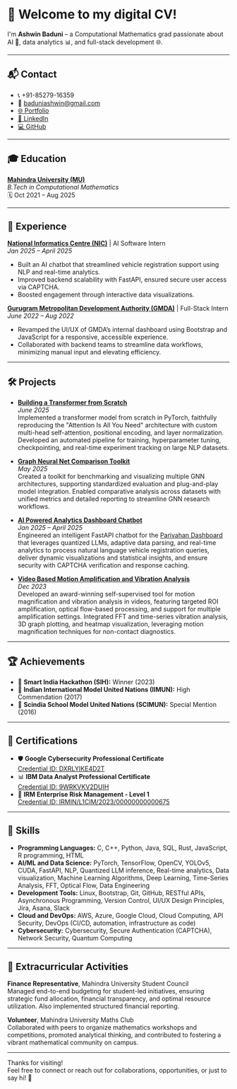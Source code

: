 # 🚀 Welcome to my digital CV!
I'm **Ashwin Baduni** – a Computational Mathematics grad passionate about AI 🤖, data analytics 📊, and full-stack development 🌐.

---

## 📬 Contact

- 📞 +91-85279-16359  
- 📧 baduniashwin@gmail.com
- [🌐 Portfolio](https://ashwin-baduni.github.io/)  
- [🔗 LinkedIn](https://www.linkedin.com/in/ashwinbaduni/)  
- [💻 GitHub](https://github.com/Ashwin-Baduni)

---

## 🎓 Education

**[Mahindra University (MU)](https://www.mahindrauniversity.edu.in/)**  
_B.Tech in Computational Mathematics_  
🗓️ Oct 2021 – Aug 2025

---

## 💼 Experience

**[National Informatics Centre (NIC)](https://www.nic.in/)** | AI Software Intern  
*Jan 2025 – April 2025*  
- Built an AI chatbot that streamlined vehicle registration support using NLP and real-time analytics.
- Improved backend scalability with FastAPI, ensured secure user access via CAPTCHA.
- Boosted engagement through interactive data visualizations.

**[Gurugram Metropolitan Development Authority (GMDA)](https://www.gmda.gov.in/)** | Full-Stack Intern  
*June 2022 – Aug 2022*  
- Revamped the UI/UX of GMDA’s internal dashboard using Bootstrap and JavaScript for a responsive, accessible experience.
- Collaborated with backend teams to streamline data workflows, minimizing manual input and elevating efficiency.

---

## 🛠️ Projects

- **[Building a Transformer from Scratch](https://github.com/Ashwin-Baduni/adaptive-transformer-trainer-automated)**  
  *June 2025*  
  Implemented a transformer model from scratch in PyTorch, faithfully reproducing the "Attention Is All You Need" architecture with custom multi-head self-attention, positional encoding, and layer normalization. Developed an automated pipeline for training, hyperparameter tuning, checkpointing, and real-time experiment tracking on large NLP datasets.

- **[Graph Neural Net Comparison Toolkit](https://github.com/Ashwin-Baduni/enhanced-gnn-model-comparison-toolkit)**  
  *May 2025*  
  Created a toolkit for benchmarking and visualizing multiple GNN architectures, supporting standardized evaluation and plug-and-play model integration. Enabled comparative analysis across datasets with unified metrics and detailed reporting to streamline GNN research workflows.

- **[AI Powered Analytics Dashboard Chatbot](https://github.com/Ashwin-Baduni/AI-Powered_Analytics_Dashboard_Chatbot)**  
  *Jan 2025 – April 2025*  
  Engineered an intelligent FastAPI chatbot for the [Parivahan Dashboard](https://analytics.parivahan.gov.in/analytics/publicdashboard/vahan?lang=en) that leverages quantized LLMs, adaptive data parsing, and real-time analytics to process natural language vehicle registration queries, deliver dynamic visualizations and statistical insights, and ensure security with CAPTCHA verification and response caching.

- **[Video Based Motion Amplification and Vibration Analysis](https://github.com/Ashwin-Baduni/Video-Based_Motion_Amplification_and_Vibration_Analysis)**  
  *Dec 2023*  
  Developed an award-winning self-supervised tool for motion magnification and vibration analysis in videos, featuring targeted ROI amplification, optical flow-based processing, and support for multiple amplification settings. Integrated FFT and time-series vibration analysis, 3D graph plotting, and heatmap visualization, leveraging motion magnification techniques for non-contact diagnostics.

---

## 🏆 Achievements

- 🥇 **Smart India Hackathon (SIH):** Winner (2023)
- 🥈 **Indian International Model United Nations (IIMUN):** High Commendation (2017)
- 🥉 **Scindia School Model United Nations (SCIMUN):** Special Mention (2016)

---

## 📜 Certifications

- 🛡️ **Google Cybersecurity Professional Certificate**  
  [Credential ID: DXRLYIKE4D2T](https://www.coursera.org/account/accomplishments/professional-cert/certificate/DXRLYIKE4D2T)
- 📊 **IBM Data Analyst Professional Certificate**  
  [Credential ID: 9WRKVKV2DUIH](https://www.coursera.org/account/accomplishments/professional-cert/certificate/9WRKVKV2DUIH)
- 🏦 **IRM Enterprise Risk Management - Level 1**  
  [Credential ID: IRMIN/L1CIM/2023/00000000000675](https://www.theirmindia.org/)

---

## 🧠 Skills

- **Programming Languages:** C, C++, Python, Java, SQL, Rust, JavaScript, R programming, HTML
- **AI/ML and Data Science:** PyTorch, TensorFlow, OpenCV, YOLOv5, CUDA, FastAPI, NLP, Quantized LLM inference, Real-time analytics, Data visualization, Machine Learning Algorithms, Deep Learning, Time-Series Analysis, FFT, Optical Flow, Data Engineering
- **Development Tools:** Linux, Bootstrap, Git, GitHub, RESTful APIs, Asynchronous Programming, Version Control, UI/UX Design Principles, Jira, Asana, Slack
- **Cloud and DevOps:** AWS, Azure, Google Cloud, Cloud Computing, API Security, DevOps (CI/CD, automation, infrastructure as code)
- **Cybersecurity:** Cybersecurity, Secure Authentication (CAPTCHA), Network Security, Quantum Computing

---

## 🌱 Extracurricular Activities

**Finance Representative**, Mahindra University Student Council  
Managed end-to-end budgeting for student-led initiatives, ensuring strategic fund allocation, financial transparency, and optimal resource utilization. Also implemented structured financial reporting.

**Volunteer**, Mahindra University Maths Club  
Collaborated with peers to organize mathematics workshops and competitions, promoted analytical thinking, and contributed to fostering a vibrant mathematical community on campus.

---

Thanks for visiting!  
Feel free to connect or reach out for collaborations, opportunities, or just to say hi! 👋
